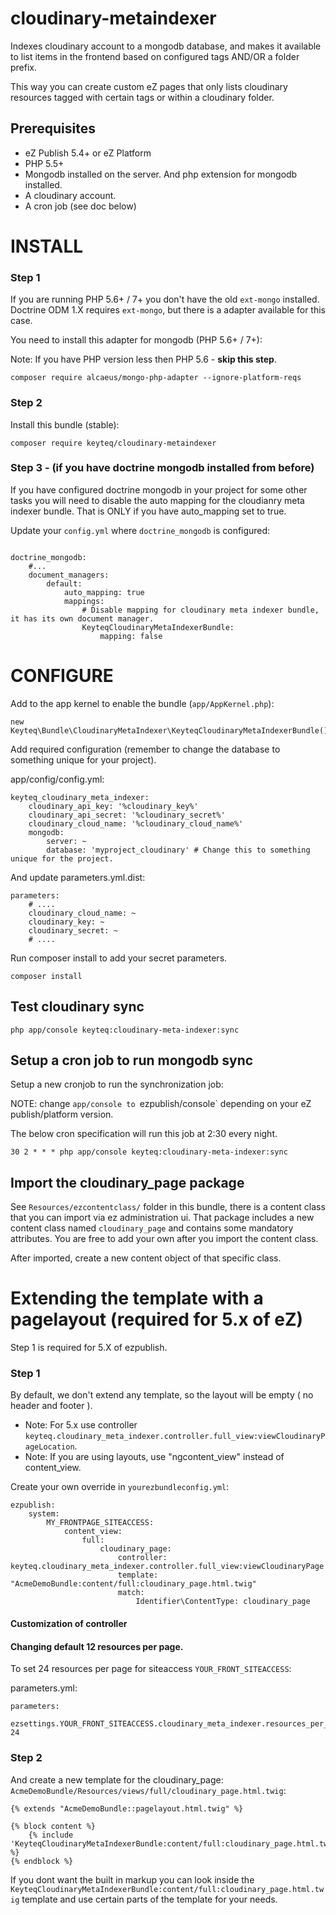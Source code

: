 # cloudinary-metaindexer

Indexes cloudinary account to a mongodb database, and makes it available to list items in the frontend based on configured tags AND/OR a folder prefix.

This way you can create custom eZ pages that only lists cloudinary resources tagged with certain tags or within a cloudinary folder.

## Prerequisites

- eZ Publish 5.4+ or eZ Platform
- PHP 5.5+
- Mongodb installed on the server. And php extension for mongodb installed.
- A cloudinary account.
- A cron job (see doc below)

# INSTALL


### Step 1

If you are running PHP 5.6+ / 7+ you don't have the old `ext-mongo` installed. Doctrine ODM 1.X requires `ext-mongo`, but there is a adapter available for this case.

You need to install this adapter for mongodb (PHP 5.6+ / 7+):

Note: If you have PHP version less then PHP 5.6 - **skip this step**.

```
composer require alcaeus/mongo-php-adapter --ignore-platform-reqs
```

### Step 2

Install this bundle (stable):

```
composer require keyteq/cloudinary-metaindexer
```

### Step 3 - (if you have doctrine mongodb installed from before)

If you have configured doctrine mongodb in your project for some other tasks you will need to disable the auto mapping for the cloudianry meta indexer bundle. That is ONLY if you have auto_mapping set to true.

Update your `config.yml` where `doctrine_mongodb` is configured:
```

doctrine_mongodb:
    #... 
    document_managers:
        default:
            auto_mapping: true
            mappings:
                # Disable mapping for cloudinary meta indexer bundle, it has its own document manager.
                KeyteqCloudinaryMetaIndexerBundle:
                    mapping: false

```

# CONFIGURE

Add to the app kernel to enable the bundle (`app/AppKernel.php`):

```
new Keyteq\Bundle\CloudinaryMetaIndexer\KeyteqCloudinaryMetaIndexerBundle(),
```

Add required configuration (remember to change the database to something unique for your project).

app/config/config.yml:
```
keyteq_cloudinary_meta_indexer:
    cloudinary_api_key: '%cloudinary_key%'
    cloudinary_api_secret: '%cloudinary_secret%'
    cloudinary_cloud_name: '%cloudinary_cloud_name%'
    mongodb:
        server: ~
        database: 'myproject_cloudinary' # Change this to something unique for the project.
```

And update parameters.yml.dist:

```
parameters:
    # ....
    cloudinary_cloud_name: ~
    cloudinary_key: ~
    cloudinary_secret: ~
    # ....
```

Run composer install to add your secret parameters.

```
composer install
```


## Test cloudinary sync

```
php app/console keyteq:cloudinary-meta-indexer:sync
```

## Setup a cron job to run mongodb sync

Setup a new cronjob to run the synchronization job:

NOTE: change `app/console to `ezpublish/console` depending on your eZ publish/platform version.

The below cron specification will run this job at 2:30 every night.

```
30 2 * * * php app/console keyteq:cloudinary-meta-indexer:sync
```


## Import the cloudinary_page package


See `Resources/ezcontentclass/` folder in this bundle, there is a content class that you can import via ez administration ui. 
That package includes a new content class named `cloudinary_page` and contains some mandatory attributes. You are free to add 
your own after you import the content class.

After imported, create a new content object of that specific class.


# Extending the template with a pagelayout (required for 5.x of eZ)

Step 1 is required for 5.X of ezpublish.


### Step 1

By default, we don't extend any template, so the layout will be empty ( no header and footer ).

- Note: For 5.x use controller `keyteq.cloudinary_meta_indexer.controller.full_view:viewCloudinaryPageLocation`.
- Note: If you are using layouts, use "ngcontent_view" instead of content_view.

Create your own override in `yourezbundleconfig.yml`:

```
ezpublish:
    system:
        MY_FRONTPAGE_SITEACCESS:
            content_view:
                full:
                    cloudinary_page:
                        controller: keyteq.cloudinary_meta_indexer.controller.full_view:viewCloudinaryPage
                        template: "AcmeDemoBundle:content/full:cloudinary_page.html.twig"
                        match:
                            Identifier\ContentType: cloudinary_page
```



#### Customization of controller

#### Changing default 12 resources per page.

To set 24 resources per page for siteaccess `YOUR_FRONT_SITEACCESS`:

parameters.yml:

```
parameters:
    ezsettings.YOUR_FRONT_SITEACCESS.cloudinary_meta_indexer.resources_per_page: 24
```


### Step 2


And create a new template for the cloudinary_page: `AcmeDemoBundle/Resources/views/full/cloudinary_page.html.twig`:

```
{% extends "AcmeDemoBundle::pagelayout.html.twig" %}

{% block content %}
    {% include 'KeyteqCloudinaryMetaIndexerBundle:content/full:cloudinary_page.html.twig' %}
{% endblock %}
```

If you dont want the built in markup you can look inside the `KeyteqCloudinaryMetaIndexerBundle:content/full:cloudinary_page.html.twig`
template and use certain parts of the template for your needs.


